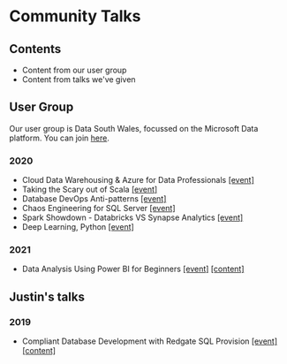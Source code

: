 # Community Talks

## Contents

* Content from our user group
* Content from talks we've given

## User Group

Our user group is Data South Wales, focussed on the Microsoft Data platform. You can join [here](https://www.meetup.com/data-south-wales/).

### 2020

* Cloud Data Warehousing & Azure for Data Professionals [[event]](https://www.meetup.com/data-south-wales/events/268073529/)
* Taking the Scary out of Scala [[event]](https://www.meetup.com/data-south-wales/events/271392956/)
* Database DevOps Anti-patterns [[event]](https://www.meetup.com/data-south-wales/events/271393027/)
* Chaos Engineering for SQL Server [[event]](https://www.meetup.com/data-south-wales/events/271403638/)
* Spark Showdown - Databricks VS Synapse Analytics [[event]](https://www.meetup.com/data-south-wales/events/271949456/)
* Deep Learning, Python [[event]](https://www.meetup.com/data-south-wales/events/271949436/)
### 2021

* Data Analysis Using Power BI for Beginners [[event]](https://www.meetup.com/data-south-wales/events/278567032/) [[content]](./data-south-wales/2021/2021-07-July)

## Justin's talks

### 2019

* Compliant Database Development with Redgate SQL Provision [[event]](https://www.meetup.com/DataBristol/events/257686026/) [[content]](./justin/2019/2019-05-May)

